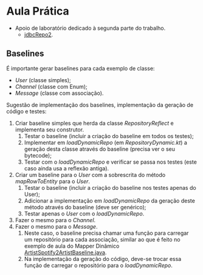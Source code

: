# Aula Prática

- Apoio de laboratório dedicado à segunda parte do trabalho.
  - [jdbcRepo2](https://github.com/isel-leic-ave/jdbcRepo).

## Baselines

É importante gerar baselines para cada exemplo de classe:
   - _User_ (classe simples);
   - _Channel_ (classe com Enum);
   - _Message_ (classe com associação).

Sugestão de implementação dos baselines, implementação da geração de código e testes:

1) Criar baseline simples que herda da classe _RepositoryReflect_ e implementa seu construtor.
   1) Testar o baseline (incluir a criação do baseline em todos os testes);
   2) Implementar em _loadDynamicRepo_ (em _RepositoryDynamic.kt_) a geração desta classe através do baseline (precisa ver o seu bytecode);
   3) Testar com o _loadDynamicRepo_ e verificar se passa nos testes (este caso ainda usa a reflexão antiga).
2) Criar um baseline para o _User_ com a sobrescrita do método _mapRowToEntity_ para o _User_.
   1) Testar o baseline (incluir a criação do baseline nos testes apenas do User);
   2) Adicionar a implementação em _loadDynamicRepo_ da geração deste método através do baseline (deve ser genérico);
   3) Testar apenas o _User_ com o _loadDynamicRepo_.
3) Fazer o mesmo para o _Channel_.
4) Fazer o mesmo para o _Message_.
   1) Neste caso, o baseline precisa chamar uma função para carregar um repositório para cada associação, similar ao que é feito no exemplo de aula do Mapper Dinâmico [ArtistSpotify2ArtistBaseline.java](../../week09/sample23-dynamic-mapper-metaprogramming/src/test/java/ArtistSpotify2ArtistBaseline.java).
   2) Na implementação da geração do código, deve-se trocar essa função de carregar o repositório para o _loadDynamicRepo_. 
